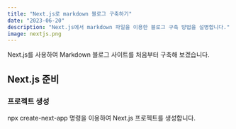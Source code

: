 ```yaml
---
title: "Next.js로 markdown 블로그 구축하기"
date: "2023-06-20"
description: "Next.js에서 markdown 파일을 이용한 블로그 구축 방법을 설명합니다."
image: nextjs.png
---
```


Next.js를 사용하여 Markdown 블로그 사이트를 처음부터 구축해 보겠습니다.

## Next.js 준비

### 프로젝트 생성

npx create-next-app 명령을 이용하여 Next.js 프로젝트를 생성합니다.
